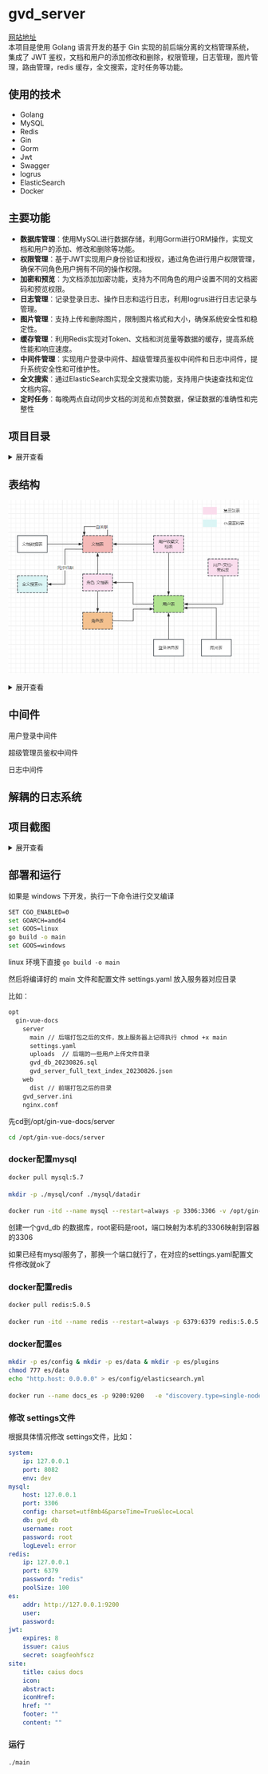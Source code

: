 # gvd_server
[网站地址](http://docs.codingcaius.top/)  
本项目是使用 Golang 语言开发的基于 Gin 实现的前后端分离的文档管理系统，集成了 JWT 鉴权，文档和用户的添加修改和删除，权限管理，日志管理，图片管理，路由管理，redis 缓存，全文搜索，定时任务等功能。 
## 使用的技术

- Golang 
- MySQL 
- Redis 
- Gin
- Gorm
- Jwt  
- Swagger
- logrus 
- ElasticSearch
- Docker

## 主要功能

- **数据库管理**：使用MySQL进行数据存储，利用Gorm进行ORM操作，实现文档和用户的添加、修改和删除等功能。
- **权限管理**：基于JWT实现用户身份验证和授权，通过角色进行用户权限管理，确保不同角色用户拥有不同的操作权限。
- **加密和预览**：为文档添加加密功能，支持为不同角色的用户设置不同的文档密码和预览权限。
- **日志管理**：记录登录日志、操作日志和运行日志，利用logrus进行日志记录与管理。
- **图片管理**：支持上传和删除图片，限制图片格式和大小，确保系统安全性和稳定性。
- **缓存管理**：利用Redis实现对Token、文档和浏览量等数据的缓存，提高系统性能和响应速度。
- **中间件管理**：实现用户登录中间件、超级管理员鉴权中间件和日志中间件，提升系统安全性和可维护性。
- **全文搜索**：通过ElasticSearch实现全文搜索功能，支持用户快速查找和定位文档内容。
- **定时任务**：每晚两点自动同步文档的浏览和点赞数据，保证数据的准确性和完整性



## 项目目录
<details>
<summary>展开查看</summary>
<pre><code>
├── api             通过api接口调用方法
├── config          配置文件中映射的结构体
├── core            初始化连接的一些操作
├── docs            swagger api文档
├── flags           命令行参数绑定
├── global          全局变量
├── go.mod        
├── go.sum
├── logs             日志文件
├── main.go          主函数
├── middleware       gin 的中间件
├── models           表结构
├── plugins          插件，里面是独立的日志系统
├── routers          路由
├── service          服务
├── setting.yaml     配置文件
├── testdata         测试用例
├── uploads          上传的文件
└── utils            一些工具
  
</pre></code>
</details>



## 表结构
![t](https://github.com/CodingCaius/gvd_server/blob/master/uploads/20230803113621.png)
<details>
<summary>展开查看</summary>


### 角色表

```Go
package models

type RoleModel struct {
  Model
  Title    string     `gorm:"size:16;not null;comment:角色名称" json:"title"`                                    // 角色的名称
  Pwd      string     `gorm:"size:64;comment:角色的密码" json:"-"`                                                // 角色密码
  IsSystem bool       `gorm:"column:isSystem;comment:是否是系统角色" json:"isSystem"`                               // 是否是系统角色
  DocsList []DocModel `gorm:"many2many:role_doc_models;joinForeignKey:RoleID;JoinReferences:DocID" json:"-"` // 角色拥有的文档列表
}

```



### 文档表

```Go
package models

type DocModel struct {
  Model
  Title           string      `gorm:"comment:文档标题" json:"title"`
  Content         string      `gorm:"comment:文档内容" json:"-"`
  DiggCount       int         `gorm:"comment:点赞量;column:diggCount" json:"diggCount"`
  LookCount       int         `gorm:"comment:浏览量;column:lookCount" json:"lookCount"`
  Key             string      `gorm:"comment:key;not null;unique" json:"key"`
  ParentID        *uint       `gorm:"comment:父文档id;column:parentID" json:"parentID"`
  ParentModel     *DocModel   `gorm:"foreignKey:ParentID" json:"-"` // 父文档
  Child           []*DocModel `gorm:"foreignKey:ParentID" json:"-"` // 它会有子孙文档
  FreeContent     string      `gorm:"comment:预览部分;column:freeContent" json:"freeContent"`
  UserCollDocList []UserModel `gorm:"many2many:user_coll_doc_models;joinForeignKey:DocID;JoinReferences:UserID" json:"-"`
}

```

### 角色文档表

```Go
package models

type RoleDocModel struct {
  Model
  RoleID      uint      `gorm:"column:roleID;comment:角色id" json:"roleID"`
  RoleModel   RoleModel `gorm:"foreignKey:RoleID" json:"-"`
  DocID       uint      `gorm:"column:docID;comment:文档id" json:"docID"`
  DocModel    DocModel  `gorm:"foreignKey:DocID" json:"-"`
  Pwd         *string   `gorm:"column:pwd;comment:密码配置" json:"pwd"`                 // null ""  "有值"  优先级： 角色文档密码 > 角色密码
  FreeContent *string   `gorm:"column:freeContent;comment:试看配置" json:"freeContent"` // 试看部分 优先级：角色文档试看  > 文档试看字段 > 文档按照特殊字符分隔的试看
  Sort        int       `gorm:"column:sort;comment:排序" json:"sort"`                 // 排序
}

```



### 用户表

```Go
package models

type UserModel struct {
  Model
  UserName  string    `gorm:"column:userName;size:36;unique;not null;comment:用户名" json:"-"` // 用户名
  Password  string    `gorm:"column:password;size:128;comment:密码"  json:"-"`                // 密码
  Avatar    string    `gorm:"column:avatar;size:256;comment:头像"  json:"avatar"`             // 头像
  NickName  string    `gorm:"column:nickName;size:36;comment:昵称"  json:"nickName"`          // 昵称
  Email     string    `gorm:"column:email;size:128;comment:邮箱"  json:"email"`               // 邮箱
  Token     string    `gorm:"column:token;size:64;comment:其他平台的唯一id"  json:"-"`             // 其他平台的唯一id
  IP        string    `gorm:"column:ip;size:16;comment:ip地址"  json:"ip"`                    // ip
  Addr      string    `gorm:"column:addr;size:64;comment:地址"  json:"addr"`                  // 地址
  RoleID    uint      `gorm:"column:roleID;comment:用户对应的角色" json:"roleID"`                  // 用户对应的角色
  RoleModel RoleModel `gorm:"foreignKey:RoleID" json:"-"`
}

```

### 用户收藏文档表

```Go
package models

type UserCollDocModel struct {
  Model
  DocID     uint      `gorm:"column:docID" json:"docID"`
  DocModel  DocModel  `gorm:"foreignKey:DocID"`
  UserID    uint      `gorm:"column:userID" json:"userID"`
  UserModel UserModel `gorm:"foreignKey:UserID"`
}

```



### 用户密码访问文档表

```Go
package models

type UserPwdDocModel struct {
  Model
  UserID uint `gorm:"column:userID" json:"userID"`
  DocID  uint `gorm:"column:docID" json:"docID"`
}

```

### 图像表

```Go
package models

import "fmt"

type ImageModel struct {
  Model
  UserID    uint      `gorm:"column:userID;comment:用户id" json:"userID"`
  UserModel UserModel `gorm:"foreignKey:UserID" json:"-"`
  FileName  string    `gorm:"column:fileName;size:64；comment:文件名" json:"fileName"`
  Size      int64     `gorm:"column:size;comment:文件大小，单位字节" json:"size"`
  Path      string    `gorm:"column:path;size:128;comment:文件路径" json:"path"`
  Hash      string    `gorm:"column:hash;size:64;comment:文件的hash" json:"hash"`
}

func (image ImageModel) WebPath() string {
  return fmt.Sprintf("/%s", image.Path)
}

```

### 登录记录表

```Go
package models

// LoginModel 用户登录数据
type LoginModel struct {
  Model
  UserID    uint      `gorm:"column:userID" json:"userID"`
  UserModel UserModel `gorm:"foreignKey:UserID" json:"-"`
  IP        string    `gorm:"size:20" json:"ip"` // 登录的ip
  NickName  string    `gorm:"column:nickName;size:42" json:"nickName"`
  UA        string    `gorm:"size:256" json:"ua"` // ua
  Token     string    `gorm:"size:256" json:"token"`
  Device    string    `gorm:"size:256" json:"device"` // 登录设备
  Addr      string    `gorm:"size:64" json:"addr"`
}

```

### 文档数据表

```Go
package models

// DocDataModel 文档数据表
type DocDataModel struct {
  Model
  DocID     uint   `gorm:"column:docID" json:"docID"`
  DocTitle  string `gorm:"column:docTitle" json:"docTitle"`
  LookCount int    `gorm:"column:lookCount" json:"lookCount"`
  DiggCount int    `gorm:"column:diggCount" json:"diggCount"`
  CollCount int    `gorm:"column:collCount" json:"collCount"`
}

```


</details>

## 中间件

用户登录中间件





超级管理员鉴权中间件





日志中间件



## 解耦的日志系统


## 项目截图
<details>
<summary>展开查看</summary>

![t](https://github.com/CodingCaius/gvd_server/blob/master/uploads/QQ%E6%88%AA%E5%9B%BE20240304105637.png)  

![t](https://github.com/CodingCaius/gvd_server/blob/master/uploads/QQ%E6%88%AA%E5%9B%BE20240304105833.png)  

### 角色管理
![t](https://github.com/CodingCaius/gvd_server/blob/master/uploads/QQ%E6%88%AA%E5%9B%BE20240304105934.png)

### 日志管理
登录日志
![t](https://github.com/CodingCaius/gvd_server/blob/master/uploads/%E5%B1%8F%E5%B9%95%E6%88%AA%E5%9B%BE%202024-02-10%20145145.png)
操作日志
![t](https://github.com/CodingCaius/gvd_server/blob/master/uploads/%E5%B1%8F%E5%B9%95%E6%88%AA%E5%9B%BE%202024-02-10%20145123.png)
![t](https://github.com/CodingCaius/gvd_server/blob/master/uploads/%E5%B1%8F%E5%B9%95%E6%88%AA%E5%9B%BE%202024-02-10%20145240.png)

### 图片管理

</details>


## 部署和运行

如果是 windows 下开发，执行一下命令进行交叉编译

```bash
SET CGO_ENABLED=0
set GOARCH=amd64
set GOOS=linux
go build -o main
set GOOS=windows
```

linux 环境下直接 `go build -o main` 

然后将编译好的 main 文件和配置文件 settings.yaml 放入服务器对应目录

比如：

```bash
opt
  gin-vue-docs
    server
      main // 后端打包之后的文件，放上服务器上记得执行 chmod +x main
      settings.yaml
      uploads  // 后端的一些用户上传文件目录
      gvd_db_20230826.sql
      gvd_server_full_text_index_20230826.json
    web
      dist // 前端打包之后的目录
    gvd_server.ini
    nginx.conf

```

先cd到/opt/gin-vue-docs/server

```bash
cd /opt/gin-vue-docs/server
```



### docker配置mysql

```bash
docker pull mysql:5.7

mkdir -p ./mysql/conf ./mysql/datadir

docker run -itd --name mysql --restart=always -p 3306:3306 -v /opt/gin-vue-docs/server/mysql/conf:/etc/mysql/conf.d -v /opt/gin-vue-docs/server/mysql/datadir:/var/lib/mysql -e  MYSQL_ROOT_PASSWORD=root -e MYSQL_DATABASE=gvd_db mysql:5.7
```

创建一个gvd_db 的数据库，root密码是root，端口映射为本机的3306映射到容器的3306

如果已经有mysql服务了，那换一个端口就行了，在对应的settings.yaml配置文件修改就ok了

### docker配置redis

```bash
docker pull redis:5.0.5

docker run -itd --name redis --restart=always -p 6379:6379 redis:5.0.5 --requirepass "redis"
```



### docker配置es

```bash
mkdir -p es/config & mkdir -p es/data & mkdir -p es/plugins
chmod 777 es/data
echo "http.host: 0.0.0.0" > es/config/elasticsearch.yml

docker run --name docs_es -p 9200:9200   -e "discovery.type=single-node" -e ES_JAVA_OPTS="-Xms84m -Xmx512m" -v /opt/gin-vue-docs/server/es/config/elasticsearch.yml:/usr/share/elasticsearch/config/elasticsearch.yml -v /opt/gin-vue-docs/server/es/data:/usr/share/elasticsearch/data -v /opt/gin-vue-docs/server/es/plugins:/usr/share/elasticsearch/plugins -d elasticsearch:7.12.0

```



### 修改 settings文件

根据具体情况修改 settings文件，比如：

```yaml
system:
    ip: 127.0.0.1
    port: 8082
    env: dev
mysql:
    host: 127.0.0.1
    port: 3306
    config: charset=utf8mb4&parseTime=True&loc=Local
    db: gvd_db
    username: root
    password: root
    logLevel: error
redis:
    ip: 127.0.0.1
    port: 6379
    password: "redis"
    poolSize: 100
es:
    addr: http://127.0.0.1:9200
    user: 
    password: 
jwt:
    expires: 8
    issuer: caius
    secret: soagfeohfscz
site:
    title: caius docs
    icon: 
    abstract: 
    iconHref:
    href: ""
    footer: ""
    content: ""

```



### 运行

```
./main
```








